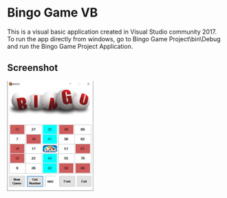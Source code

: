 # Bingo Game VB

This is a visual basic application created in Visual Studio community 2017.
To run the app directly from windows, go to Bingo Game Project\bin\Debug and run the Bingo Game Project Application. 

## Screenshot	
<img src="https://github.com/Wizkym/Bingo-Game/blob/master/bingo.png" width="200" height="256" title="Bingo">
